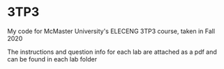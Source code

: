 # 3TP3
My code for McMaster University's ELECENG 3TP3 course, taken in Fall 2020

The instructions and question info for each lab are attached as a pdf and can be found in each lab folder
